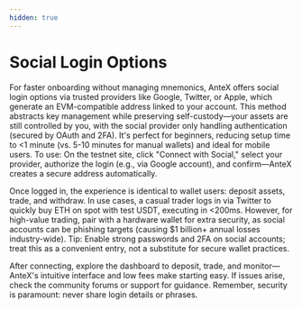 ```yaml
---
hidden: true
---
```


# Social Login Options

For faster onboarding without managing mnemonics, AnteX offers social login options via trusted providers like Google, Twitter, or Apple, which generate an EVM-compatible address linked to your account. This method abstracts key management while preserving self-custody—your assets are still controlled by you, with the social provider only handling authentication (secured by OAuth and 2FA). It's perfect for beginners, reducing setup time to <1 minute (vs. 5-10 minutes for manual wallets) and ideal for mobile users. To use: On the testnet site, click "Connect with Social," select your provider, authorize the login (e.g., via Google account), and confirm—AnteX creates a secure address automatically.

Once logged in, the experience is identical to wallet users: deposit assets, trade, and withdraw. In use cases, a casual trader logs in via Twitter to quickly buy ETH on spot with test USDT, executing in <200ms. However, for high-value trading, pair with a hardware wallet for extra security, as social accounts can be phishing targets (causing $1 billion+ annual losses industry-wide). Tip: Enable strong passwords and 2FA on social accounts; treat this as a convenient entry, not a substitute for secure wallet practices.

After connecting, explore the dashboard to deposit, trade, and monitor—AnteX's intuitive interface and low fees make starting easy. If issues arise, check the community forums or support for guidance. Remember, security is paramount: never share login details or phrases.
